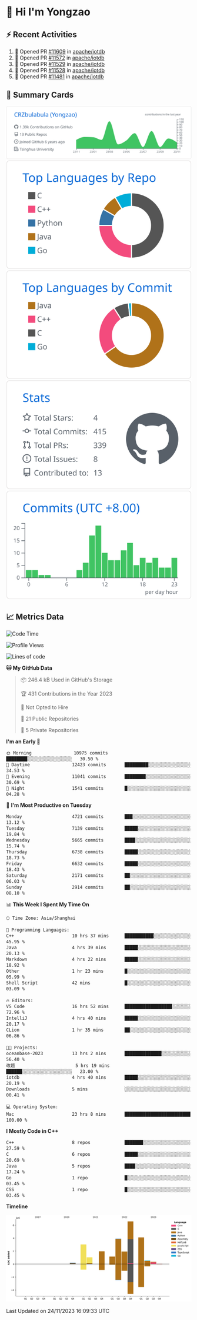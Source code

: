 # 👋 Hi I'm Yongzao

## ⚡ Recent Activities
<!--START_SECTION:activity-->
1. 💪 Opened PR [#11609](https://github.com/apache/iotdb/pull/11609) in [apache/iotdb](https://github.com/apache/iotdb)
2. 💪 Opened PR [#11572](https://github.com/apache/iotdb/pull/11572) in [apache/iotdb](https://github.com/apache/iotdb)
3. 💪 Opened PR [#11529](https://github.com/apache/iotdb/pull/11529) in [apache/iotdb](https://github.com/apache/iotdb)
4. 💪 Opened PR [#11528](https://github.com/apache/iotdb/pull/11528) in [apache/iotdb](https://github.com/apache/iotdb)
5. 💪 Opened PR [#11481](https://github.com/apache/iotdb/pull/11481) in [apache/iotdb](https://github.com/apache/iotdb)
<!--END_SECTION:activity-->

## 🎑 Summary Cards

[![](https://raw.githubusercontent.com/CRZbulabula/CRZbulabula/main/profile-summary-card-output/github/0-profile-details.svg)](https://github.com/vn7n24fzkq/github-profile-summary-cards)
[![](https://raw.githubusercontent.com/CRZbulabula/CRZbulabula/main/profile-summary-card-output/github/1-repos-per-language.svg)](https://github.com/vn7n24fzkq/github-profile-summary-cards) [![](https://raw.githubusercontent.com/CRZbulabula/CRZbulabula/main/profile-summary-card-output/github/2-most-commit-language.svg)](https://github.com/vn7n24fzkq/github-profile-summary-cards)
[![](https://raw.githubusercontent.com/CRZbulabula/CRZbulabula/main/profile-summary-card-output/github/3-stats.svg)](https://github.com/vn7n24fzkq/github-profile-summary-cards) [![](https://raw.githubusercontent.com/CRZbulabula/CRZbulabula/main/profile-summary-card-output/github/4-productive-time.svg)](https://github.com/vn7n24fzkq/github-profile-summary-cards)

## 📈 Metrics Data

<!--START_SECTION:waka-->
![Code Time](http://img.shields.io/badge/Code%20Time-479%20hrs%2017%20mins-blue)

![Profile Views](http://img.shields.io/badge/Profile%20Views-2-blue)

![Lines of code](https://img.shields.io/badge/From%20Hello%20World%20I%27ve%20Written-24.7%20million%20lines%20of%20code-blue)

**🐱 My GitHub Data** 

> 📦 246.4 kB Used in GitHub's Storage 
 > 
> 🏆 431 Contributions in the Year 2023
 > 
> 🚫 Not Opted to Hire
 > 
> 📜 21 Public Repositories 
 > 
> 🔑 5 Private Repositories 
 > 
**I'm an Early 🐤** 

```text
🌞 Morning                10975 commits       ████████░░░░░░░░░░░░░░░░░   30.50 % 
🌆 Daytime                12423 commits       █████████░░░░░░░░░░░░░░░░   34.53 % 
🌃 Evening                11041 commits       ████████░░░░░░░░░░░░░░░░░   30.69 % 
🌙 Night                  1541 commits        █░░░░░░░░░░░░░░░░░░░░░░░░   04.28 % 
```
📅 **I'm Most Productive on Tuesday** 

```text
Monday                   4721 commits        ███░░░░░░░░░░░░░░░░░░░░░░   13.12 % 
Tuesday                  7139 commits        █████░░░░░░░░░░░░░░░░░░░░   19.84 % 
Wednesday                5665 commits        ████░░░░░░░░░░░░░░░░░░░░░   15.74 % 
Thursday                 6738 commits        █████░░░░░░░░░░░░░░░░░░░░   18.73 % 
Friday                   6632 commits        █████░░░░░░░░░░░░░░░░░░░░   18.43 % 
Saturday                 2171 commits        ██░░░░░░░░░░░░░░░░░░░░░░░   06.03 % 
Sunday                   2914 commits        ██░░░░░░░░░░░░░░░░░░░░░░░   08.10 % 
```


📊 **This Week I Spent My Time On** 

```text
🕑︎ Time Zone: Asia/Shanghai

💬 Programming Languages: 
C++                      10 hrs 37 mins      ███████████░░░░░░░░░░░░░░   45.95 % 
Java                     4 hrs 39 mins       █████░░░░░░░░░░░░░░░░░░░░   20.13 % 
Markdown                 4 hrs 22 mins       █████░░░░░░░░░░░░░░░░░░░░   18.92 % 
Other                    1 hr 23 mins        █░░░░░░░░░░░░░░░░░░░░░░░░   05.99 % 
Shell Script             42 mins             █░░░░░░░░░░░░░░░░░░░░░░░░   03.09 % 

🔥 Editors: 
VS Code                  16 hrs 52 mins      ██████████████████░░░░░░░   72.96 % 
IntelliJ                 4 hrs 40 mins       █████░░░░░░░░░░░░░░░░░░░░   20.17 % 
CLion                    1 hr 35 mins        ██░░░░░░░░░░░░░░░░░░░░░░░   06.86 % 

🐱‍💻 Projects: 
oceanbase-2023           13 hrs 2 mins       ██████████████░░░░░░░░░░░   56.40 % 
改题                       5 hrs 19 mins       ██████░░░░░░░░░░░░░░░░░░░   23.00 % 
iotdb                    4 hrs 40 mins       █████░░░░░░░░░░░░░░░░░░░░   20.19 % 
Downloads                5 mins              ░░░░░░░░░░░░░░░░░░░░░░░░░   00.41 % 

💻 Operating System: 
Mac                      23 hrs 8 mins       █████████████████████████   100.00 % 
```

**I Mostly Code in C++** 

```text
C++                      8 repos             ███████░░░░░░░░░░░░░░░░░░   27.59 % 
C                        6 repos             █████░░░░░░░░░░░░░░░░░░░░   20.69 % 
Java                     5 repos             ████░░░░░░░░░░░░░░░░░░░░░   17.24 % 
Go                       1 repo              █░░░░░░░░░░░░░░░░░░░░░░░░   03.45 % 
CSS                      1 repo              █░░░░░░░░░░░░░░░░░░░░░░░░   03.45 % 
```



**Timeline**

![Lines of Code chart](https://raw.githubusercontent.com/CRZbulabula/CRZbulabula/main/assets/bar_graph.png)


 Last Updated on 24/11/2023 16:09:33 UTC
<!--END_SECTION:waka-->

